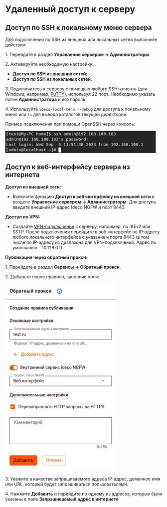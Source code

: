 # Удаленный доступ к серверу

## Доступ по SSH к локальному меню сервера

Для подключения по SSH из внешних или локальных сетей выполните действия:

1\. Перейдите в раздел **Управление сервером -> Администраторы**.

2\. Активируйте необходимую настройку:
   * **Доступ по SSH из внешних сетей**;
   * **Доступ по SSH из локальных сетей**.

3\. Подключитесь к серверу с помощью любого SSH-клиента (для Windows, например, [PuTTY](https://www.putty.org/)), используя 22 порт. Необходимо указать логин **Администратора** и его пароль.

4\. Используйте `ideco-local-menu --debug` для доступа к локальному меню или `ls` для вывода каталогов текущей директории.

Пример подключения при помощи OpenSSH через консоль:

![](/.gitbook/assets/remote-access-for-server-management.png)

## Доступ к веб-интерфейсу сервера из интернета

**Доступ из внешней сети:**

* Включите функцию **Доступ к веб-интерфейсу из внешней сети** в разделе **Управление сервером -> Администраторы**. Для доступа введите внешний IP-адрес Ideco NGFW и порт 8443.

**Доступ по VPN:**

* Создайте [VPN-подключение](https://docs.ideco.dev/v19/settings/users/vpn-connection) к серверу, например, по IKEv2 или SSTP. После подключения перейдите в веб-интерфейс по IP-адресу любого локального интерфейса с указанием порта 8443 (в том числе по IP-адресу из диапазона для VPN-подключений. Адрес по умолчанию - 10.128.0.1).

**Публикация через обратный прокси:**

1\. Перейдите в раздел **Сервисы -> Обратный прокси**.

2\.  Добавьте новое правило, заполнив поля:

![](/.gitbook/assets/reverse-proxy4.png)

3\. Укажите в качестве запрашиваемого адреса IP-адрес, доменное имя или URL, который будет запрашиваться пользователями.

4\. Нажмите **Добавить** и перейдите по одному из адресов, которые были указаны в поле **Запрашиваемый адрес в интернете**.
